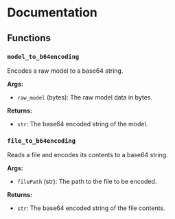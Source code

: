 # Documentation

## Functions

### `model_to_b64encoding`

Encodes a raw model to a base64 string.

**Args:**
- `raw_model` (bytes): The raw model data in bytes.

**Returns:**
- `str`: The base64 encoded string of the model.

### `file_to_b64encoding`

Reads a file and encodes its contents to a base64 string.

**Args:**
- `filePath` (str): The path to the file to be encoded.

**Returns:**
- `str`: The base64 encoded string of the file contents.